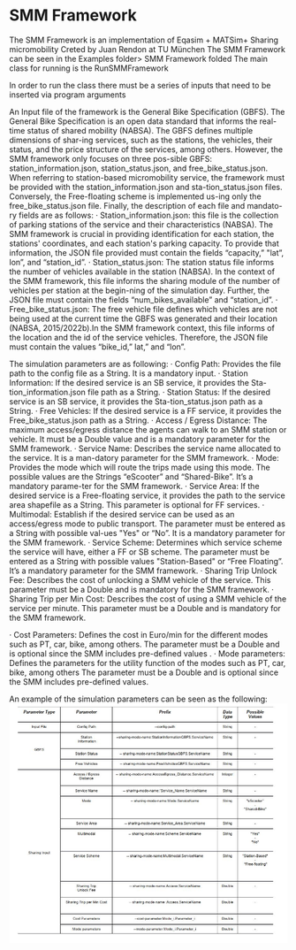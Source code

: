 # SMM Framework

The SMM Framework is an implementation of Eqasim + MATSim+ Sharing micromobility 
Creted by Juan Rendon at TU München
  The SMM Framework can be seen in the Examples folder> SMM Framework folded
 The main class for running is the RunSMMFramework
 
In order to run the class there must be a series of inputs that need to be inserted via program arguments 


An Input file of the framework is the General Bike Specification (GBFS). The General Bike Specification is an open data standard that informs the real-time status of shared mobility (NABSA). The GBFS defines multiple dimensions of shar-ing services, such as the stations, the vehicles, their status, and the price structure of the services, among others. However, the SMM framework only focuses on three pos-sible GBFS: station_information.json, station_status.json, and free_bike_status.json. When referring to station-based micromobility service, the framework must be provided with the station_information.json and sta-tion_status.json files. Conversely, the Free-floating scheme is implemented us-ing only the free_bike_status.json file. Finally, the description of each file and mandato-ry fields are as follows: 
·	Station_information.json: this file is the collection of parking stations of the service and their characteristics (NABSA). The SMM framework is crucial in providing identification for each station, the stations' coordinates, and each station's parking capacity. To provide that information, the JSON file provided must contain the fields “capacity,” "lat”, lon”, and “station_id”. 
·	Station_status.json: The station status file informs the number of vehicles available in the station (NABSA). In the context of the SMM framework, this file informs the sharing module of the number of vehicles per station at the begin-ning of the simulation day. Further, the JSON file must contain the fields “num_bikes_available” and “station_id”. 
·	Free_bike_status.json: The free vehicle file defines which vehicles are not being used at the current time the GBFS was generated and their location (NABSA, 2015/2022b).In the SMM framework context, this file informs of the location and the id of the service vehicles. Therefore, the JSON file must contain the values “bike_id,” lat,” and “lon”. 

The simulation parameters are as following:
·	Config Path: Provides the file path to the config file as a String. It is a mandatory input.
·	Station Information: If the desired service is an SB service, it provides the Sta-tion_information.json file path as a String.
·	Station Status: If the desired service is an SB service, it provides the Sta-tion_status.json path as a String.
·	Free Vehicles: If the desired service is a FF service, it provides the Free_bike_status.json path as a String.
·	Access / Egress Distance: The maximum access/egress distance the agents can walk to an SMM station or vehicle. It must be a Double value and is a mandatory parameter for the SMM framework.
·	Service Name: Describes the service name allocated to the service. It is a man-datory parameter for the SMM framework.
·	Mode: Provides the mode which will route the trips made using this mode. The possible values are the Strings “eScooter” and “Shared-Bike”. It’s a mandatory parame-ter for the SMM framework.
·	Service Area: If the desired service is a Free-floating service, it provides the path to the service area shapefile as a String. This parameter is optional for FF services.
·	Multimodal: Establish if the desired service can be used as an access/egress mode to public transport. The parameter must be entered as a String with possible val-ues "Yes" or “No”. It is a mandatory parameter for the SMM framework.
·	Service Scheme: Determines which service scheme the service will have, either a FF or SB scheme. The parameter must be entered as a String with possible values "Station-Based" or “Free Floating”. It’s a mandatory parameter for the SMM framework.
·	Sharing Trip Unlock Fee: Describes the cost of unlocking a SMM vehicle of the service. This parameter must be a Double and is mandatory for the SMM framework.
·	Sharing Trip per Min Cost: Describes the cost of using a SMM vehicle of the service per minute. This parameter must be a Double and is mandatory for the SMM framework.

·	Cost Parameters: Defines the cost in Euro/min for the different modes such as PT, car, bike, among others. The parameter must be a Double and is optional since the SMM includes pre-defined values .
·	Mode parameters: Defines the parameters for the utility function of the modes such as PT, car, bike, among others The parameter must be a Double and is optional since the SMM includes pre-defined values.

An example of the simulation parameters can be seen as the following:
![parameters](https://github.com/rendon830/eqasim-java/blob/Clean/parameters.JPG)
